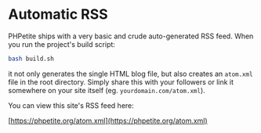 # Automatic RSS

PHPetite ships with a very basic and crude auto-generated RSS feed. When you run the project's build script:

```.bash
bash build.sh
```

it not only generates the single HTML blog file, but also creates an `atom.xml` file in the root directory. Simply share this with your followers or link it somewhere on your site itself (eg. `yourdomain.com/atom.xml`).

You can view this site's RSS feed here: 

[https://phpetite.org/atom.xml](https://phpetite.org/atom.xml)
